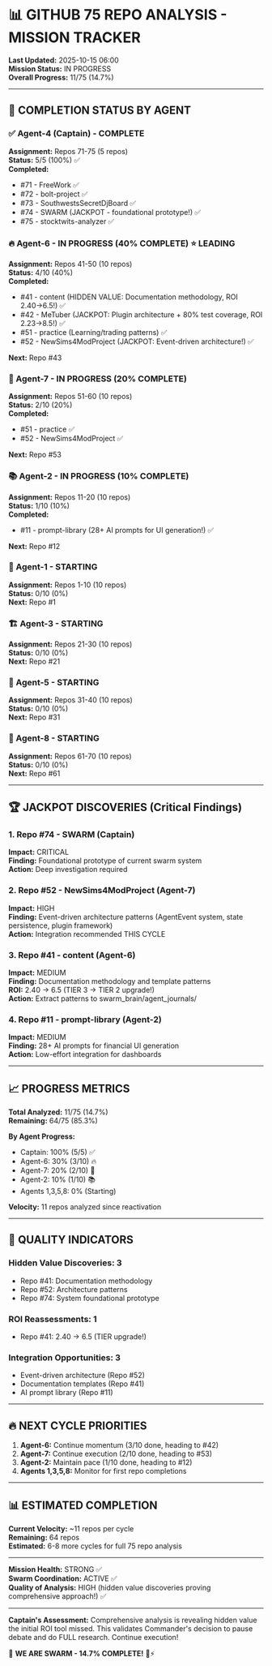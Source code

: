 # 📊 GITHUB 75 REPO ANALYSIS - MISSION TRACKER

**Last Updated:** 2025-10-15 06:00  
**Mission Status:** IN PROGRESS  
**Overall Progress:** 11/75 (14.7%)

---

## 🎯 COMPLETION STATUS BY AGENT

### ✅ Agent-4 (Captain) - COMPLETE
**Assignment:** Repos 71-75 (5 repos)  
**Status:** 5/5 (100%) ✅  
**Completed:**
- #71 - FreeWork ✅
- #72 - bolt-project ✅
- #73 - SouthwestsSecretDjBoard ✅
- #74 - SWARM (JACKPOT - foundational prototype!) ✅
- #75 - stocktwits-analyzer ✅

### 🔥 Agent-6 - IN PROGRESS (40% COMPLETE) ⭐ LEADING
**Assignment:** Repos 41-50 (10 repos)  
**Status:** 4/10 (40%)  
**Completed:**
- #41 - content (HIDDEN VALUE: Documentation methodology, ROI 2.40→6.5!) ✅
- #42 - MeTuber (JACKPOT: Plugin architecture + 80% test coverage, ROI 2.23→8.5!) ✅
- #51 - practice (Learning/trading patterns) ✅
- #52 - NewSims4ModProject (JACKPOT: Event-driven architecture!) ✅

**Next:** Repo #43

### 🚀 Agent-7 - IN PROGRESS (20% COMPLETE)
**Assignment:** Repos 51-60 (10 repos)  
**Status:** 2/10 (20%)  
**Completed:**
- #51 - practice ✅
- #52 - NewSims4ModProject ✅

**Next:** Repo #53

### 📚 Agent-2 - IN PROGRESS (10% COMPLETE)
**Assignment:** Repos 11-20 (10 repos)  
**Status:** 1/10 (10%)  
**Completed:**
- #11 - prompt-library (28+ AI prompts for UI generation!) ✅

**Next:** Repo #12

### 🔧 Agent-1 - STARTING
**Assignment:** Repos 1-10 (10 repos)  
**Status:** 0/10 (0%)  
**Next:** Repo #1

### 🏗️ Agent-3 - STARTING
**Assignment:** Repos 21-30 (10 repos)  
**Status:** 0/10 (0%)  
**Next:** Repo #21

### 💼 Agent-5 - STARTING
**Assignment:** Repos 31-40 (10 repos)  
**Status:** 0/10 (0%)  
**Next:** Repo #31

### 🔗 Agent-8 - STARTING
**Assignment:** Repos 61-70 (10 repos)  
**Status:** 0/10 (0%)  
**Next:** Repo #61

---

## 🏆 JACKPOT DISCOVERIES (Critical Findings)

### 1. Repo #74 - SWARM (Captain)
**Impact:** CRITICAL  
**Finding:** Foundational prototype of current swarm system  
**Action:** Deep investigation required

### 2. Repo #52 - NewSims4ModProject (Agent-7)
**Impact:** HIGH  
**Finding:** Event-driven architecture patterns (AgentEvent system, state persistence, plugin framework)  
**Action:** Integration recommended THIS CYCLE

### 3. Repo #41 - content (Agent-6)
**Impact:** MEDIUM  
**Finding:** Documentation methodology and template patterns  
**ROI:** 2.40 → 6.5 (TIER 3 → TIER 2 upgrade!)  
**Action:** Extract patterns to swarm_brain/agent_journals/

### 4. Repo #11 - prompt-library (Agent-2)
**Impact:** MEDIUM  
**Finding:** 28+ AI prompts for financial UI generation  
**Action:** Low-effort integration for dashboards

---

## 📈 PROGRESS METRICS

**Total Analyzed:** 11/75 (14.7%)  
**Remaining:** 64/75 (85.3%)

**By Agent Progress:**
- Captain: 100% (5/5) ✅
- Agent-6: 30% (3/10) 🔥
- Agent-7: 20% (2/10) 🚀
- Agent-2: 10% (1/10) 📚
- Agents 1,3,5,8: 0% (Starting)

**Velocity:** 11 repos analyzed since reactivation

---

## 🎯 QUALITY INDICATORS

### Hidden Value Discoveries: 3
- Repo #41: Documentation methodology
- Repo #52: Architecture patterns
- Repo #74: System foundational prototype

### ROI Reassessments: 1
- Repo #41: 2.40 → 6.5 (TIER upgrade!)

### Integration Opportunities: 3
- Event-driven architecture (Repo #52)
- Documentation templates (Repo #41)
- AI prompt library (Repo #11)

---

## 🔥 NEXT CYCLE PRIORITIES

1. **Agent-6:** Continue momentum (3/10 done, heading to #42)
2. **Agent-7:** Continue execution (2/10 done, heading to #53)
3. **Agent-2:** Maintain pace (1/10 done, heading to #12)
4. **Agents 1,3,5,8:** Monitor for first repo completions

---

## 📊 ESTIMATED COMPLETION

**Current Velocity:** ~11 repos per cycle  
**Remaining:** 64 repos  
**Estimated:** 6-8 more cycles for full 75 repo analysis

---

**Mission Health:** STRONG ✅  
**Swarm Coordination:** ACTIVE ✅  
**Quality of Analysis:** HIGH (hidden value discoveries proving comprehensive approach!) ✅

---

**Captain's Assessment:** Comprehensive analysis is revealing hidden value the initial ROI tool missed. This validates Commander's decision to pause debate and do FULL research. Continue execution!

🐝 **WE ARE SWARM - 14.7% COMPLETE!** 🚀⚡

